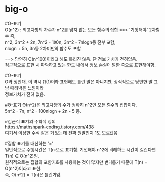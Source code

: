 big-o
=============
#O-표기   
O(n^2) : 최고차항의 차수가 n^2를 넘지 않는 모든 함수의 집합 ==> '기껏해야' 2차함수 즉,   
n^2, 3n^2 + 2n, 7n^2 - 100n, 3n^2 - 7nlogn등 전부 포함,   
nlogn  + 5n, 3n등 2차미만의 함수도 포함   

==> 당연히 O(n^100)이라고 해도 틀리진 않음, 단 정보 가치가 전혀없음.   
점근적으로 표현 시 파악하고 있는 한도 내에서 정보 손실이 덜한 쪽으로 표현해야함.   

#Ω-표기     
O와 정반대. 이 역시 Ω(1)이라 표현해도 틀린 말은 아니지만, 상식적으로 당연한 말 그냥 때려박은 느낌이라   
정보가치가 전혀 없음.   

#Θ-표기
Θ(n^2)은 최고차항의 수가 정확히 n^2인 모든 함수의 집합이다.   
5n^2 - 7n, n^2 - 100nlogn + 2n - 5 등.   

#점근적 표기의 수학적 정의   
https://mathshpark-coding.tistory.com/438   
여기서 이상한 수식 같은 거 있는데 진짜 뭔말인지 1도 모르겠음   

#집합 표기를 대신하는 '='   
일반적으로 수행시간은 T(n)으로 표기함. 기껏해야 n^2에 비례하는 시간이 걸린다면 T(n) ∈ O(n^2)임.   
원칙적으로는 집합의 포함기호를 사용하는 것이 많지만 번거롭기 때문에 T(n) = O(n^2)이라고 표현.   
즉, O(n^2) = T(n)은 틀린거임.   
